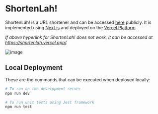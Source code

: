 # ShortenLah!

ShortenLah! is a URL shortener and can be accessed [here](https://shortenlah.vercel.app/) publicly. It is implemented using [Next.js](https://nextjs.org/) and deployed on the [Vercel Platform](https://vercel.com/).

*If above hyperlink for ShortenLah! does not work, it can be accessed at https://shortenlah.vercel.app/.*

![image](https://user-images.githubusercontent.com/27951537/154605765-5778619d-9416-43aa-8554-991128fdf34e.png)


## Local Deployment

These are the commands that can be executed when deployed locally:

```bash
# To run on the development server
npm run dev

# To run unit tests using Jest framework
npm run test
```

